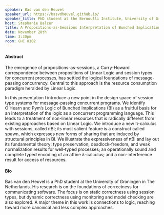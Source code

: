 ```yaml
---
speaker: Bas van den Heuvel
speaker_url: https://basvdheuvel.github.io/
speaker_title: PhD student at the Bernoulli Institute, University of Groningen
host: Stephanie Balzer
title: A Propositions-as-Sessions Interpretation of Bunched Implications
date: November 28th
time: 3:30pm
room: GHC 8102
---
```


#### Abstract

The emergence of propositions-as-sessions, a Curry-Howard correspondence
between propositions of Linear Logic and session types for concurrent
processes, has settled the logical foundations of message-passing
concurrency. Central to this approach is the resource consumption paradigm
heralded by Linear Logic.

In this presentation I introduce a new point in the design space of session
type systems for message-passing concurrent programs. We identify O’Hearn
and Pym’s Logic of Bunched Implications (BI) as a fruitful basis for an
interpretation of the logic as a concurrent programming language. This
leads to a treatment of non-linear resources that is radically different
from existing approaches based on Linear Logic. We introduce a new
π-calculus with sessions, called πBI; its most salient feature is a
construct called spawn, which expresses new forms of sharing that are
induced by structural principles in BI. We illustrate the expressiveness of
πBI and lay out its fundamental theory: type preservation,
deadlock-freedom, and weak normalization results for well-typed processes;
an operationally sound and complete typed encoding of an affine λ-calculus;
and a non-interference result for access of resources.

#### Bio

Bas van den Heuvel is a PhD student at the University of Groningen in The
Netherlands. His research is on the foundations of correctness for
communicating software. The focus is on static correctness using session
types, but dynamic correctness using monitoring and model checking are also
explored. A major theme in this work is connections to logic, reaching
toward more canonical and less complex approaches.
